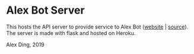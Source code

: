 # Alex Bot Server

This hosts the API server to provide service to Alex Bot ([website](https://alexding123.github.io/alexbot/) | [source](https://github.com/alexding123/alexbot)). The server is made with flask and hosted on Heroku. 

Alex Ding, 2019